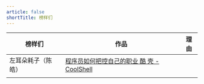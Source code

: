 ```yaml
---
article: false
shortTitle: 榜样们
---
```


| 榜样们             | 作品                                                         | 理由 |
| ------------------ | ------------------------------------------------------------ | ---- |
| 左耳朵耗子（陈皓） | [程序员如何把控自己的职业 酷 壳 - CoolShell](https://coolshell.cn/articles/20977.html) |      |
|                    |                                                              |      |

